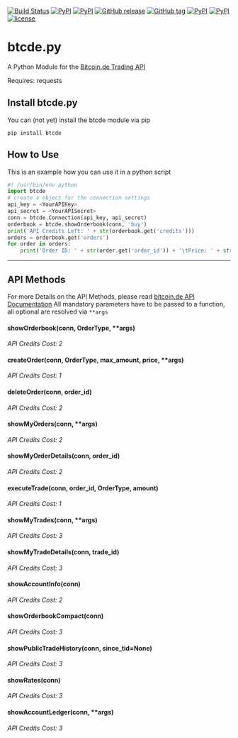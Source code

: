[![Build Status](https://travis-ci.org/peshay/btcde.svg?branch=testcase)](https://travis-ci.org/peshay/btcde)
[![PyPI](https://img.shields.io/pypi/dm/btcde.svg)]()
[![PyPI](https://img.shields.io/pypi/v/btcde.svg)]()
[![GitHub release](https://img.shields.io/github/release/peshay/btcde.svg)]()
[![GitHub tag](https://img.shields.io/github/tag/peshay/btcde.svg)]()
[![PyPI](https://img.shields.io/pypi/l/btcde.svg)]()
[![PyPI](https://img.shields.io/pypi/pyversions/btcde.svg)]()
[![license](https://img.shields.io/github/license/peshay/btcde.svg)]()

# btcde.py

A Python Module for the [Bitcoin.de Trading API](https://www.bitcoin.de/de/api/marketplace)

Requires: requests

## Install btcde.py

You can (not yet) install the btcde module via pip

    pip install btcde

## How to Use

This is an example how you can use it in a python script
```python
#! /usr/bin/env python
import btcde
# create a object for the connection settings
api_key = <YourAPIKey>
api_secret = <YourAPISecret>
conn = btcde.Connection(api_key, api_secret)
orderbook = btcde.showOrderbook(conn, 'buy')
print('API Credits Left: ' + str(orderbook.get('credits')))
orders = orderbook.get('orders')
for order in orders:
    print('Order ID: ' + str(order.get('order_id')) + '\tPrice: ' + str(order.get('price')) + ' EUR')
```
---
## API Methods

For more Details on the API Methods, please read [bitcoin.de API Documentation](https://www.bitcoin.de/de/api/tapi/v1/docu)
All mandatory parameters have to be passed to a function, all optional are resolved via ```**args```

#### showOrderbook(conn, OrderType, **args)

*API Credits Cost: 2*

#### createOrder(conn, OrderType, max_amount, price, **args)

*API Credits Cost: 1*

#### deleteOrder(conn, order_id)

*API Credits Cost: 2*

#### showMyOrders(conn, **args)

*API Credits Cost: 2*

#### showMyOrderDetails(conn, order_id)

*API Credits Cost: 2*

#### executeTrade(conn, order_id, OrderType, amount)

*API Credits Cost: 1*

#### showMyTrades(conn, **args)

*API Credits Cost: 3*

#### showMyTradeDetails(conn, trade_id)

*API Credits Cost: 3*

#### showAccountInfo(conn)

*API Credits Cost: 2*

#### showOrderbookCompact(conn)

*API Credits Cost: 3*

#### showPublicTradeHistory(conn, since_tid=None)

*API Credits Cost: 3*

#### showRates(conn)

*API Credits Cost: 3*

#### showAccountLedger(conn, **args)

*API Credits Cost: 3*
